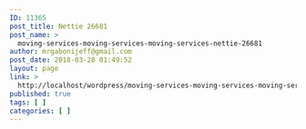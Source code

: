 ```yaml
---
ID: 11365
post_title: Nettie 26681
post_name: >
  moving-services-moving-services-moving-services-nettie-26681
author: mrgabonijeff@gmail.com
post_date: 2018-03-28 01:49:52
layout: page
link: >
  http://localhost/wordpress/moving-services-moving-services-moving-services-nettie-26681/
published: true
tags: [ ]
categories: [ ]
---
```

